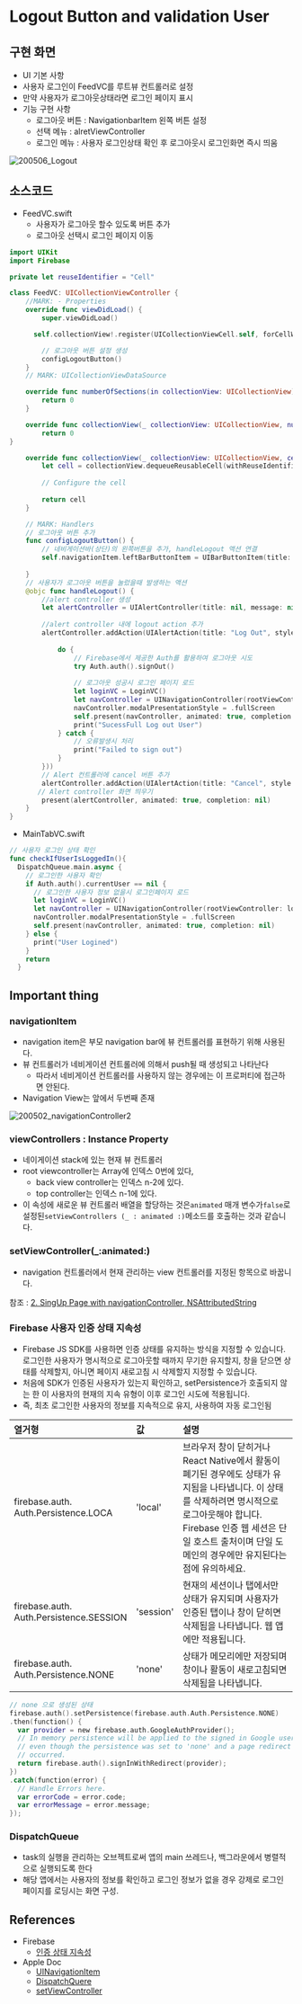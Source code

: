 # Logout Button and validation User

## 구현 화면

-   UI 기본 사항
  - 사용자 로그인이 FeedVC를 루트뷰 컨트롤러로 설정
  - 만약 사용자가 로그아웃상태라면 로그인 페이지 표시
- 기능 구현 사항
  - 로그아웃 버튼 : NavigationbarItem 왼쪽 버튼 설정
  - 선택 메뉴 :  alretViewController
  - 로그인 메뉴 : 사용자 로그인상태 확인 후 로그아웃시 로그인화면 즉시 띄움

![200506_Logout](../image/200506_Logout.png)



## 소스코드

- FeedVC.swift
  - 사용자가 로그아웃 할수 있도록 버튼 추가 
  - 로그아웃 선택시 로그인 페이지 이동

```swift
import UIKit
import Firebase

private let reuseIdentifier = "Cell"

class FeedVC: UICollectionViewController {
    //MARK: - Properties
    override func viewDidLoad() {
        super.viewDidLoad()

      self.collectionView!.register(UICollectionViewCell.self, forCellWithReuseIdentifier: reuseIdentifier)

        // 로그아웃 버튼 설정 생성
        configLogoutButton()
    }
    // MARK: UICollectionViewDataSource

    override func numberOfSections(in collectionView: UICollectionView) -> Int {
        return 0
    }

    override func collectionView(_ collectionView: UICollectionView, numberOfItemsInSection section: Int) -> Int {
        return 0
}

    override func collectionView(_ collectionView: UICollectionView, cellForItemAt indexPath: IndexPath) -> UICollectionViewCell {
        let cell = collectionView.dequeueReusableCell(withReuseIdentifier: reuseIdentifier, for: indexPath)
    
        // Configure the cell
    
        return cell
    }

    // MARK: Handlers
    // 로그아웃 버튼 추가
    func configLogoutButton() {
        // 네비게이션바(상단)의 왼쪽버튼을 추가, handleLogout 액션 연결
        self.navigationItem.leftBarButtonItem = UIBarButtonItem(title: "Logout", style: .plain, target: self, action: #selector(handleLogout))
        
    }
    // 사용자가 로그아웃 버튼을 눌렀을때 발생하는 액션
    @objc func handleLogout() {
        //alert controller 생성
        let alertController = UIAlertController(title: nil, message: nil, preferredStyle: .actionSheet)
        
        //alert controller 내에 logout action 추가
        alertController.addAction(UIAlertAction(title: "Log Out", style: .destructive  ,handler: { (_) in
            
            do {
                // Firebase에서 제공한 Auth를 활용하여 로그아웃 시도
                try Auth.auth().signOut()
                
                // 로그아웃 성공시 로그인 페이지 로드
                let loginVC = LoginVC()
                let navController = UINavigationController(rootViewController: loginVC)
                navController.modalPresentationStyle = .fullScreen
                self.present(navController, animated: true, completion: nil)
                print("SucessFull Log out User")
            } catch {
                // 오류발생시 처리
                print("Failed to sign out")
            }
        }))
        // Alert 컨트롤러에 cancel 버튼 추가 
        alertController.addAction(UIAlertAction(title: "Cancel", style: .cancel, handler: nil))
       // Alert controller 화면 띄우기
        present(alertController, animated: true, completion: nil)
    }
}

```

- MainTabVC.swift

```swift
// 사용자 로그인 상태 확인
func checkIfUserIsLoggedIn(){
  DispatchQueue.main.async {
    // 로그인한 사용자 확인
    if Auth.auth().currentUser == nil {
      // 로그인한 사용자 정보 없을시 로그인페이지 로드
      let loginVC = LoginVC()
      let navController = UINavigationController(rootViewController: loginVC)
      navController.modalPresentationStyle = .fullScreen
      self.present(navController, animated: true, completion: nil)
    } else {
      print("User Logined")
    }
    return
  }


```





## Important thing

### navigationItem

- navigation item은 부모 navigation bar에 뷰 컨트롤러를 표현하기 위해 사용된다.
- 뷰 컨트롤러가 네비게이션 컨트롤러에 의해서 push될 때 생성되고 나타난다
  - 따라서 네비게이션 컨트롤러를 사용하지 않는 경우에는 이 프로퍼티에 접근하면 안된다.
- Navigation View는 앞에서 두번째 존재

![200502_navigationController2](../image/200502_navigationController2.png)



### viewControllers : Instance Property

- 네이게이션 stack에 있는 현재 뷰 컨트롤러
- root viewcontroller는 Array에 인덱스 0번에 있다, 
  - back view controller는 인덱스 n-2에 있다.
  - top controller는 인덱스  n-1에 있다.
- 이 속성에 새로운 뷰 컨트롤러 배열을 할당하는 것은`animated` 매개 변수가`false`로 설정된`setViewControllers (_ : animated :)`메소드를 호출하는 것과 같습니다.

### setViewController(_:animated:)

- navigation 컨트롤러에서 현재 관리하는 view 컨트롤러를 지정된 항목으로 바꿉니다.



참조 : [2. SingUp Page with navigationController, NSAttributedString](https://github.com/tootoomaa/MyStudyRoom/blob/master/instagramCopy/note/2_Addlogo%26bottomButton.md)



### Firebase 사용자 인증 상태 지속성

- Firebase JS SDK를 사용하면 인증 상태를 유지하는 방식을 지정할 수 있습니다. 로그인한 사용자가 명시적으로 로그아웃할 때까지 무기한 유지할지, 창을 닫으면 상태를 삭제할지, 아니면 페이지 새로고침 시 삭제할지 지정할 수 있습니다.
- 처음에 SDK가 인증된 사용자가 있는지 확인하고, setPersistence가 호출되지 않는 한 이 사용자의 현재의 지속 유형이 이후 로그인 시도에 적용됩니다.
- 즉, 최초 로그인한 사용자의 정보를 지속적으로 유지, 사용하여 자동 로그인됨

| 열거형                                       | 값        | 설명                                                         |
| :------------------------------------------- | :-------- | :----------------------------------------------------------- |
| firebase.auth.<br />Auth.Persistence.LOCA    | 'local'   | 브라우저 창이 닫히거나 React Native에서 활동이 폐기된 경우에도 상태가 유지됨을 나타냅니다. 이 상태를 삭제하려면 명시적으로 로그아웃해야 합니다. Firebase 인증 웹 세션은 단일 호스트 출처이며 단일 도메인의 경우에만 유지된다는 점에 유의하세요. |
| firebase.auth.<br />Auth.Persistence.SESSION | 'session' | 현재의 세션이나 탭에서만 상태가 유지되며 사용자가 인증된 탭이나 창이 닫히면 삭제됨을 나타냅니다. 웹 앱에만 적용됩니다. |
| firebase.auth.<br />Auth.Persistence.NONE    | 'none'    | 상태가 메모리에만 저장되며 창이나 활동이 새로고침되면 삭제됨을 나타냅니다. |

```swift
// none 으로 생성된 상태
firebase.auth().setPersistence(firebase.auth.Auth.Persistence.NONE)
.then(function() {
  var provider = new firebase.auth.GoogleAuthProvider();
  // In memory persistence will be applied to the signed in Google user
  // even though the persistence was set to 'none' and a page redirect
  // occurred.
  return firebase.auth().signInWithRedirect(provider);
})
.catch(function(error) {
  // Handle Errors here.
  var errorCode = error.code;
  var errorMessage = error.message;
});	
```



### DispatchQueue

- task의 실행을 관리하는 오브젝트로써 앱의 main 쓰레드나, 백그라운에서 병렬적으로 실행되도록 한다
- 해당 앱에서는 사용자의 정보를 확인하고 로그인 정보가 없을 경우 강제로 로그인 페이지를 로딩시는 화면 구성.





## References

- Firebase
  - [인증 상태 지속성](https://firebase.google.com/docs/auth/web/auth-state-persistence?hl=ko)
- Apple Doc
  - [UINavigationItem](https://developer.apple.com/documentation/uikit/uinavigationitem)
  - [DispatchQuere](https://developer.apple.com/documentation/dispatch/dispatchqueue)
  - [setViewController](https://developer.apple.com/documentation/uikit/uitabbarcontroller/1621177-setviewcontrollers)

